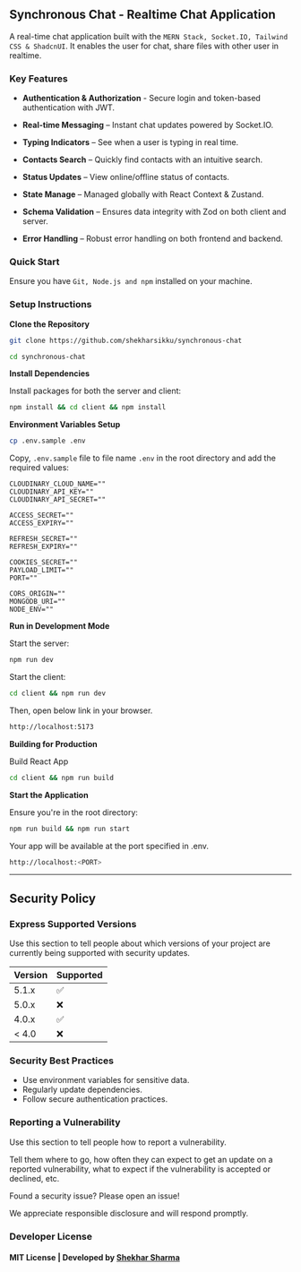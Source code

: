 ## **Synchronous Chat - Realtime Chat Application**

A real-time chat application built with the `MERN Stack, Socket.IO, Tailwind CSS & ShadcnUI`. It enables the user for chat, share files with other user in realtime.

### **Key Features**

- **Authentication & Authorization** - Secure login and token-based authentication with JWT.

- **Real-time Messaging** – Instant chat updates powered by Socket.IO.

- **Typing Indicators** – See when a user is typing in real time.

- **Contacts Search** – Quickly find contacts with an intuitive search.

- **Status Updates** – View online/offline status of contacts.

- **State Manage** – Managed globally with React Context & Zustand.

- **Schema Validation** – Ensures data integrity with Zod on both client and server.

- **Error Handling** – Robust error handling on both frontend and backend.

### **Quick Start**

Ensure you have `Git, Node.js and npm` installed on your machine.

### **Setup Instructions**

**Clone the Repository**

```bash
git clone https://github.com/shekharsikku/synchronous-chat

cd synchronous-chat
```

**Install Dependencies**

Install packages for both the server and client:

```bash
npm install && cd client && npm install
```

**Environment Variables Setup**

```bash
cp .env.sample .env
```

Copy, `.env.sample` file to file name `.env` in the root directory and add the required values:

```env
CLOUDINARY_CLOUD_NAME=""
CLOUDINARY_API_KEY=""
CLOUDINARY_API_SECRET=""

ACCESS_SECRET=""
ACCESS_EXPIRY=""

REFRESH_SECRET=""
REFRESH_EXPIRY=""

COOKIES_SECRET=""
PAYLOAD_LIMIT=""
PORT=""

CORS_ORIGIN=""
MONGODB_URI=""
NODE_ENV=""
```

**Run in Development Mode**

Start the server:

```bash
npm run dev
```

Start the client:

```bash
cd client && npm run dev
```

Then, open below link in your browser.

```bash
http://localhost:5173
```

**Building for Production**

Build React App

```bash
cd client && npm run build
```

**Start the Application**

Ensure you're in the root directory:

```bash
npm run build && npm run start
```

Your app will be available at the port specified in .env.

```bash
http://localhost:<PORT>
```

---

## **Security Policy**

### **Express Supported Versions**

Use this section to tell people about which versions of your project are currently being supported with security updates.

| Version | Supported          |
| ------- | ------------------ |
| 5.1.x   | :white_check_mark: |
| 5.0.x   | :x:                |
| 4.0.x   | :white_check_mark: |
| < 4.0   | :x:                |

### **Security Best Practices**

- Use environment variables for sensitive data.
- Regularly update dependencies.
- Follow secure authentication practices.

### **Reporting a Vulnerability**

Use this section to tell people how to report a vulnerability.

Tell them where to go, how often they can expect to get an update on a
reported vulnerability, what to expect if the vulnerability is accepted or
declined, etc.

Found a security issue? Please open an issue!

We appreciate responsible disclosure and will respond promptly.

### **Developer License**

#### MIT License | Developed by [Shekhar Sharma](https://linkedin.com/in/shekharsikku)
